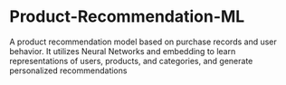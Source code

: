 # Product-Recommendation-ML
A product recommendation model based on purchase records and user behavior. It utilizes Neural Networks and embedding to learn representations of users, products, and categories, and generate personalized recommendations
